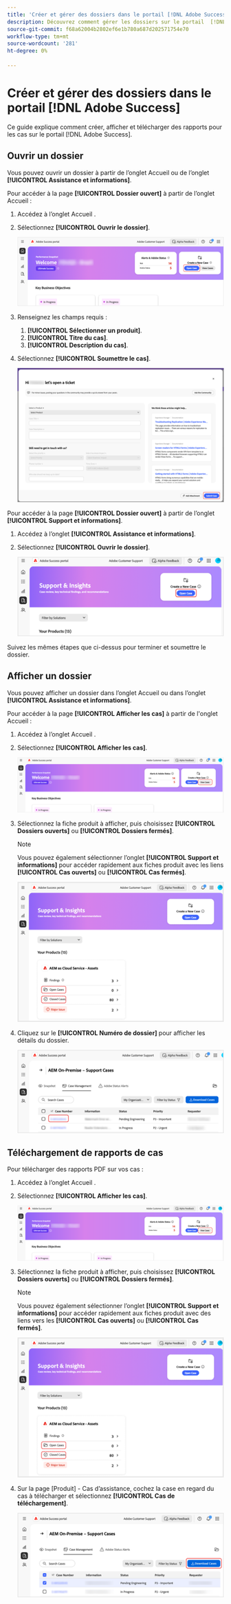 ```yaml
---
title: 'Créer et gérer des dossiers dans le portail [!DNL Adobe Success] '
description: Découvrez comment gérer les dossiers sur le portail  [!DNL Adobe Success] .
source-git-commit: f68a62004b2802ef6e1b780a687d202571754e70
workflow-type: tm+mt
source-wordcount: '281'
ht-degree: 0%

---
```


# Créer et gérer des dossiers dans le portail [!DNL Adobe Success]

Ce guide explique comment créer, afficher et télécharger des rapports pour les cas sur le portail [!DNL Adobe Success].

## Ouvrir un dossier

Vous pouvez ouvrir un dossier à partir de l’onglet Accueil ou de l’onglet **[!UICONTROL Assistance et informations]**.

Pour accéder à la page **[!UICONTROL Dossier ouvert]** à partir de l’onglet Accueil :

1. Accédez à l’onglet Accueil .
1. Sélectionnez **[!UICONTROL Ouvrir le dossier]**.


   ![adobe-success-portal-home-page-open-case](../../assets/adobe-success-portal-home-page-open-case.png)



1. Renseignez les champs requis :
   1. **[!UICONTROL Sélectionner un produit]**.
   1. **[!UICONTROL Titre du cas]**.
   1. **[!UICONTROL Description du cas]**.
1. Sélectionnez **[!UICONTROL Soumettre le cas]**.



   ![adobe-success-portal-submit-case](../../assets/adobe-success-portal-submit-case.png)




Pour accéder à la page **[!UICONTROL Dossier ouvert]** à partir de l’onglet **[!UICONTROL Support et informations]**.

1. Accédez à l’onglet **[!UICONTROL Assistance et informations]**.
1. Sélectionnez **[!UICONTROL Ouvrir le dossier]**.



   ![adobe-success-portal-support-insights-open-case](../../assets/adobe-success-portal-support-insights-open-case.png)



Suivez les mêmes étapes que ci-dessus pour terminer et soumettre le dossier.

## Afficher un dossier

Vous pouvez afficher un dossier dans l’onglet Accueil ou dans l’onglet **[!UICONTROL Assistance et informations]**.

Pour accéder à la page **[!UICONTROL Afficher les cas]** à partir de l&#39;onglet Accueil :

1. Accédez à l’onglet Accueil .
1. Sélectionnez **[!UICONTROL Afficher les cas]**.



   ![adobe-success-portal-view-cases](../../assets/adobe-success-portal-view-cases.png)



1. Sélectionnez la fiche produit à afficher, puis choisissez **[!UICONTROL Dossiers ouverts]** ou **[!UICONTROL Dossiers fermés]**.

   >[!NOTE]
   >
   >Vous pouvez également sélectionner l’onglet **[!UICONTROL Support et informations]** pour accéder rapidement aux fiches produit avec les liens **[!UICONTROL Cas ouverts]** ou **[!UICONTROL Cas fermés]**.



   ![adobe-success-portal-open-case-close-case](../../assets/adobe-success-portal-open-case-closed-case.png)



1. Cliquez sur le **[!UICONTROL Numéro de dossier]** pour afficher les détails du dossier.



   ![adobe-success-portal-case-number](../../assets/adobe-success-portal-case-number.png)



## Téléchargement de rapports de cas

Pour télécharger des rapports PDF sur vos cas :

1. Accédez à l’onglet Accueil .
1. Sélectionnez **[!UICONTROL Afficher les cas]**.


   ![adobe-success-portal-view-cases](../../assets/adobe-success-portal-view-cases.png)


1. Sélectionnez la fiche produit à afficher, puis choisissez **[!UICONTROL Dossiers ouverts]** ou **[!UICONTROL Dossiers fermés]**.

   >[!NOTE]
   >
   >Vous pouvez également sélectionner l’onglet **[!UICONTROL Support et informations]** pour accéder rapidement aux fiches produit avec des liens vers les **[!UICONTROL Cas ouverts]** ou **[!UICONTROL Cas fermés]**.

   ![adobe-success-portal-open-case-close-case](../../assets/adobe-success-portal-open-case-closed-case.png)

1. Sur la page [Produit] - Cas d’assistance, cochez la case en regard du cas à télécharger et sélectionnez **[!UICONTROL Cas de téléchargement]**.

   ![adobe-success-portal-download-cases](../../assets/adobe-success-portal-download-cases.png)
